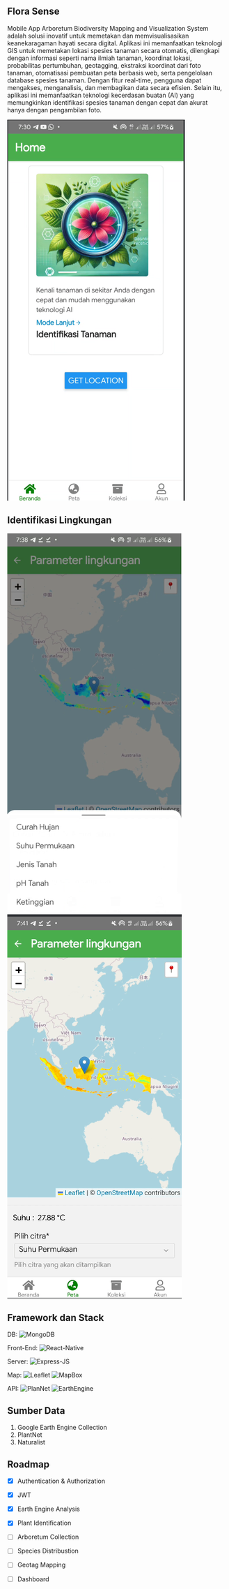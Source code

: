 ## Flora Sense
Mobile App Arboretum Biodiversity Mapping and Visualization System adalah solusi inovatif untuk memetakan dan memvisualisasikan keanekaragaman hayati secara digital. Aplikasi ini memanfaatkan teknologi GIS untuk memetakan lokasi spesies tanaman secara otomatis, dilengkapi dengan informasi seperti nama ilmiah tanaman, koordinat lokasi, probabilitas pertumbuhan, geotagging, ekstraksi koordinat dari foto tanaman, otomatisasi pembuatan peta berbasis web, serta pengelolaan database spesies tanaman. Dengan fitur real-time, pengguna dapat mengakses, menganalisis, dan membagikan data secara efisien. Selain itu, aplikasi ini memanfaatkan teknologi kecerdasan buatan (AI) yang memungkinkan identifikasi spesies tanaman dengan cepat dan akurat hanya dengan pengambilan foto.

![alt text](image_home.png)

## Identifikasi Lingkungan

![alt text](image_lingkungan.png)
![alt text](image_lingkungan2.png)

## Framework dan Stack
DB: ![MongoDB](https://img.shields.io/badge/MongoDB-47A248?style=for-the-badge&logo=mongodb&logoColor=white)


Front-End: ![React-Native](https://img.shields.io/badge/React_Native-20232A?style=for-the-badge&logo=react&logoColor=61DAFB)


Server: ![Express-JS](https://img.shields.io/badge/Express.js-404D59?style=for-the-badge)


Map: ![Leaflet](https://img.shields.io/badge/Leaflet-199900?style=for-the-badge&logo=Leaflet&logoColor=white) ![MapBox](https://img.shields.io/badge/Mapbox-000000?style=for-the-badge&logo=mapbox&logoColor=white)


API: ![PlanNet](https://img.shields.io/badge/PlanNet-FF6F00?style=for-the-badge) ![EarthEngine](https://img.shields.io/badge/EarthEngine-34A853?style=for-the-badge&logo=google-earth&logoColor=white)


## Sumber Data
1. Google Earth Engine Collection
2. PlantNet
3. Naturalist

## Roadmap
- [x] Authentication & Authorization
- [x] JWT
- [x] Earth Engine Analysis
- [x] Plant Identification
- [ ] Arboretum Collection
- [ ] Species Distribustion
- [ ] Geotag Mapping
- [ ] Dashboard

